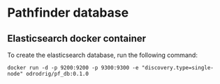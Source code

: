 # Pathfinder database 

## Elasticsearch docker container
To create the elasticsearch database, run the following command:
```
docker run -d -p 9200:9200 -p 9300:9300 -e "discovery.type=single-node" odrodrig/pf_db:0.1.0
```
